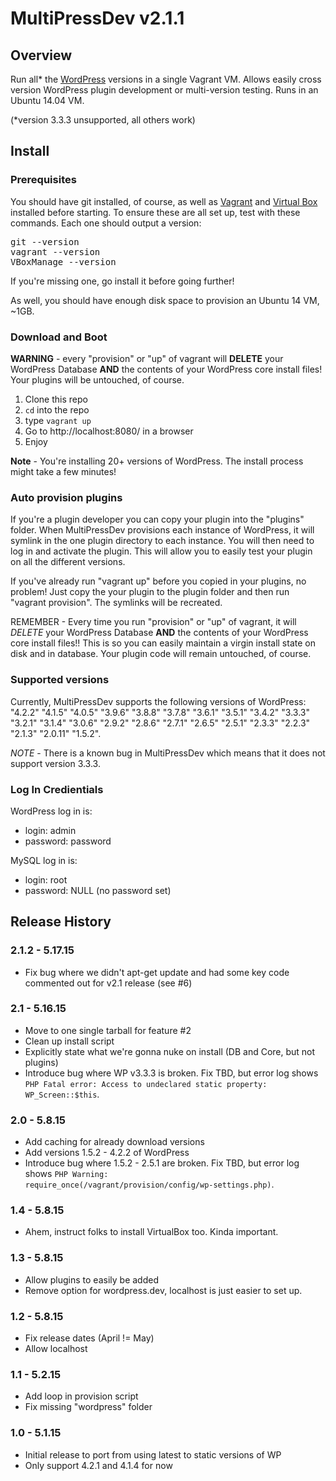 # MultiPressDev v2.1.1

## Overview

Run all* the [WordPress](https://wordpress.org) versions in a single
Vagrant VM. Allows easily cross version WordPress plugin development or
multi-version testing.  Runs in an Ubuntu 14.04 VM.

(*version 3.3.3 unsupported, all others work)

## Install

### Prerequisites

You should have git installed, of course, as well as
[Vagrant](https://www.vagrantup.com/) and [Virtual Box](https://www.virtualbox.org/) installed
before starting. To ensure these are all set up, test with these commands.  Each one
should output a version:

<pre>git --version
vagrant --version
VBoxManage --version</pre>

If you're missing one, go install it before going further!

As well, you should have enough disk space to provision an Ubuntu 14 VM, ~1GB.

### Download and Boot

**WARNING** - every "provision" or "up" of vagrant will **DELETE** your WordPress
Database **AND** the contents of your WordPress core install files! Your plugins
will be untouched, of course.

1. Clone this repo
1. `cd` into the repo
1. type `vagrant up`
1. Go to http://localhost:8080/ in a browser
1. Enjoy

**Note** - You're installing 20+ versions of WordPress.  The install process might
 take a few minutes!

### Auto provision plugins

If you're a plugin developer you can copy your plugin into the "plugins" folder.  When
MultiPressDev provisions each instance of WordPress, it will symlink in the one plugin
directory to each instance.  You will then need to log in and activate the plugin.  This will
allow you to easily test your plugin on all the different versions.

If you've already run "vagrant up" before you copied in your plugins, no problem!  Just copy
the your plugin to the plugin folder and then run "vagrant provision".  The symlinks will
be recreated.

REMEMBER - Every time you run "provision" or "up" of vagrant, it will *DELETE* your
WordPress Database **AND** the contents of your WordPress core install files!! This is
so you can easily maintain a virgin install state on disk and in database. Your plugin
code will remain untouched, of course.

### Supported versions

Currently, MultiPressDev supports the following versions of WordPress: "4.2.2" "4.1.5" "4.0.5" "3.9.6" "3.8.8" "3.7.8" "3.6.1" "3.5.1" "3.4.2" "3.3.3" "3.2.1" "3.1.4" "3.0.6" "2.9.2" "2.8.6" "2.7.1" "2.6.5" "2.5.1" "2.3.3" "2.2.3" "2.1.3" "2.0.11" "1.5.2".

*NOTE* - There is a known bug in MultiPressDev which means that it does not
support version 3.3.3.

### Log In Credientials

WordPress log in is:
* login: admin
* password: password

MySQL log in is:
* login: root
* password: NULL (no password set)

## Release History

### 2.1.2 - 5.17.15
* Fix bug where we didn't apt-get update and had some key code commented out for v2.1 release (see #6)

### 2.1 - 5.16.15
* Move to one single tarball for feature #2
* Clean up install script
* Explicitly state what we're gonna nuke on install (DB and Core, but not plugins)
* Introduce bug where WP v3.3.3 is broken. Fix TBD, but error log shows <code>PHP Fatal error:  Access to undeclared static property: WP_Screen::$this</code>.

### 2.0 - 5.8.15
* Add caching for already download versions
* Add versions 1.5.2 - 4.2.2 of WordPress
* Introduce bug where 1.5.2  - 2.5.1 are broken. Fix TBD, but error log shows <code>PHP Warning:  require_once(/vagrant/provision/config/wp-settings.php)</code>.

### 1.4 - 5.8.15
* Ahem, instruct folks to install VirtualBox too.  Kinda important.

### 1.3 - 5.8.15
* Allow plugins to easily be added
* Remove option for wordpress.dev, localhost is just easier to set up.

### 1.2 - 5.8.15
* Fix release dates (April != May)
* Allow localhost

### 1.1 - 5.2.15
* Add loop in provision script
* Fix missing "wordpress" folder

### 1.0 - 5.1.15
* Initial release to port from using latest to static versions of WP
* Only support 4.2.1 and 4.1.4 for now
